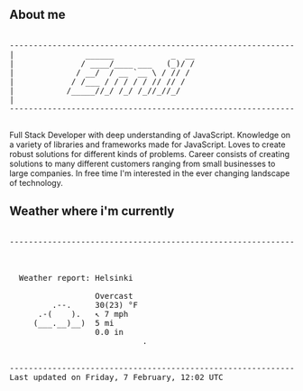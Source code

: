 ## About me

<pre>

--------------------------------------------------------------------------------------
|			    ______            _  __
|			   / ____/____ ___   (_)/ /
|			  / __/  / __ `__ \ / // / 
|			 / /___ / / / / / // // /  
|			/_____//_/ /_/ /_//_//_/   
|                           
--------------------------------------------------------------------------------------

</pre>

Full Stack Developer with deep understanding of JavaScript. Knowledge on a variety of libraries and frameworks made for JavaScript. Loves to create robust solutions for different kinds of problems. Career consists of creating solutions to many different customers ranging from small businesses to large companies. In free time I'm interested in the ever changing landscape of technology. 



## Weather where i'm currently  

<pre>

--------------------------------------------------------------------------------------


 
  Weather report: Helsinki  
    
                  Overcast  
         .--.     30(23) °F  
      .-(    ).   ↖ 7 mph  
     (___.__)__)  5 mi  
                  0.0 in  
                            .


--------------------------------------------------------------------------------------
Last updated on Friday, 7 February, 12:02 UTC
</pre>
